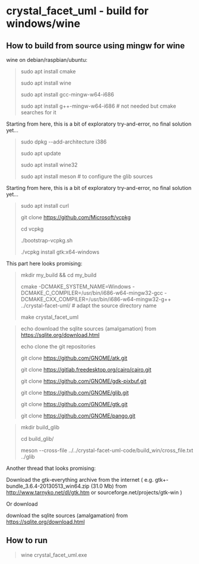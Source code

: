 
crystal_facet_uml - build for windows/wine
=============

How to build from source using mingw for wine
-----------

wine on debian/raspbian/ubuntu:

> sudo apt install cmake
>
> sudo apt install wine
>
> sudo apt install gcc-mingw-w64-i686
>
> sudo apt install g++-mingw-w64-i686  # not needed but cmake searches for it



Starting from here, this is a bit of exploratory try-and-error, no final solution yet...

> sudo dpkg --add-architecture i386
>
> sudo apt update
>
> sudo apt install wine32
>
> sudo apt install meson  # to configure the glib sources


Starting from here, this is a bit of exploratory try-and-error, no final solution yet...


> sudo apt install curl
>
> git clone https://github.com/Microsoft/vcpkg
>
> cd vcpkg
>
> ./bootstrap-vcpkg.sh
>
> ./vcpkg install gtk:x64-windows

This part here looks promising:

> mkdir my_build && cd my_build
>
> cmake -DCMAKE_SYSTEM_NAME=Windows -DCMAKE_C_COMPILER=/usr/bin/i686-w64-mingw32-gcc -DCMAKE_CXX_COMPILER=/usr/bin/i686-w64-mingw32-g++ ../crystal-facet-uml/       # adapt the source directory name
>
> make crystal_facet_uml

> echo download the sqlite sources (amalgamation) from https://sqlite.org/download.html
>
> echo clone the git repositories
>
> git clone https://github.com/GNOME/atk.git
>
> git clone https://gitlab.freedesktop.org/cairo/cairo.git
>
> git clone https://github.com/GNOME/gdk-pixbuf.git
>
> git clone https://github.com/GNOME/glib.git
>
> git clone https://github.com/GNOME/gtk.git
>
> git clone https://github.com/GNOME/pango.git


> mkdir build_glib
>
> cd build_glib/
>
> meson --cross-file ../../crystal-facet-uml-code/build_win/cross_file.txt ../glib


Another thread that looks promising:

Download the gtk-everything archive from the internet
( e.g. gtk+-bundle_3.6.4-20130513_win64.zip (31.0 Mb) from http://www.tarnyko.net/dl/gtk.htm
or sourceforge.net/projects/gtk-win )

Or download

download the sqlite sources (amalgamation) from https://sqlite.org/download.html





How to run
-----------

> wine crystal_facet_uml.exe

